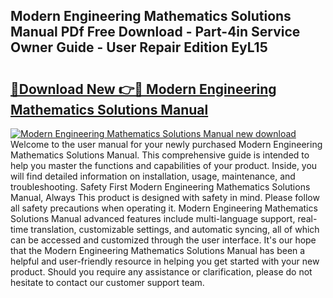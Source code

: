 ## Modern Engineering Mathematics Solutions Manual PDf Free Download - Part-4in Service Owner Guide - User Repair Edition EyL15

# <h2><a href="http://bc65464.oget.top/?id=Modern+Engineering+Mathematics+Solutions+Manual">🔗Download New 👉🔴 Modern Engineering Mathematics Solutions Manual</a></h2>

[![Modern Engineering Mathematics Solutions Manual new download](https://i.imgur.com/5g1atiW.png)](http://bc65464.oget.top/?id=Modern+Engineering+Mathematics+Solutions+Manual)
Welcome to the user manual for your newly purchased Modern Engineering Mathematics Solutions Manual. This comprehensive guide is intended to help you master the functions and capabilities of your product. Inside, you will find detailed information on installation, usage, maintenance, and troubleshooting. Safety First Modern Engineering Mathematics Solutions Manual, Always This product is designed with safety in mind. Please follow all safety precautions when operating it. Modern Engineering Mathematics Solutions Manual advanced features include multi-language support, real-time translation, customizable settings, and automatic syncing, all of which can be accessed and customized through the user interface. It's our hope that the Modern Engineering Mathematics Solutions Manual has been a helpful and user-friendly resource in helping you get started with your new product. Should you require any assistance or clarification, please do not hesitate to contact our customer support team.
